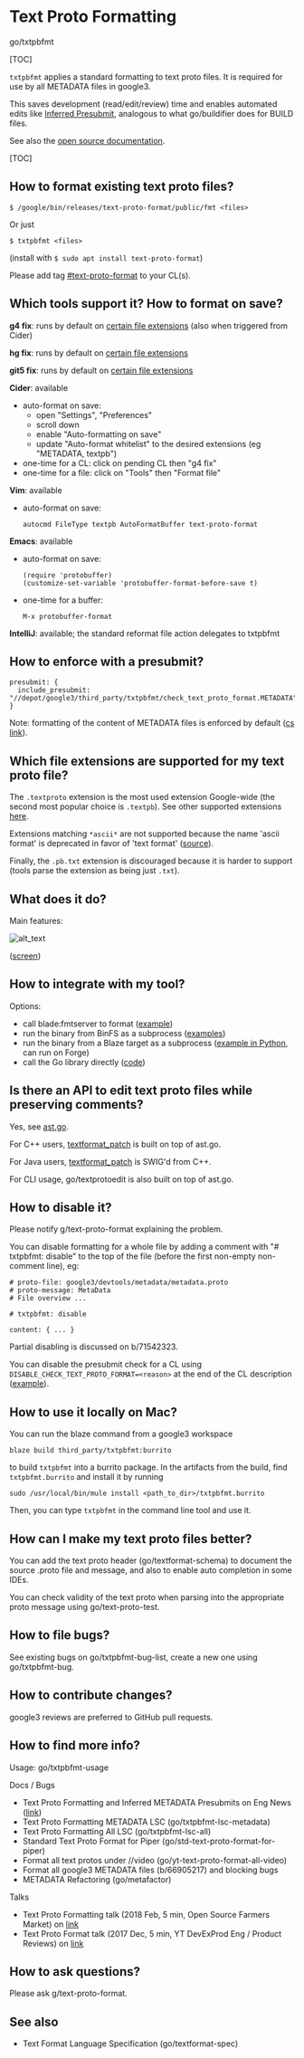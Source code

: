 <!--* freshness: { owner: 'kaue' reviewed: '2022-09-26' } *-->

# Text Proto Formatting

go/txtpbfmt

[TOC]

`txtpbfmt` applies a standard formatting to text proto files. It is required for
use by all METADATA files in google3.

This saves development (read/edit/review) time and enables automated edits like
[Inferred Presubmit](http://go/bluze/metadata), analogous to what go/buildifier
does for BUILD files.

See also the
[open source documentation](http://g3doc/third_party/txtpbfmt/README).

[TOC]

## How to format existing text proto files?

```shell
$ /google/bin/releases/text-proto-format/public/fmt <files>
```

Or just

```shell
$ txtpbfmt <files>
```

(install with `$ sudo apt install text-proto-format`)

Please add tag [#text-proto-format](http://cl/#search/&q=tag:text-proto-format)
to your CL(s).

## Which tools support it? How to format on save?

**g4 fix**: runs by default on
[certain file extensions](#which-file-extensions-are-supported-for-my-text-proto-file)
(also when triggered from Cider)

**hg fix**: runs by default on
[certain file extensions](#which-file-extensions-are-supported-for-my-text-proto-file)

**git5 fix**: runs by default on
[certain file extensions](#which-file-extensions-are-supported-for-my-text-proto-file)

**Cider**: available

*   auto-format on save:
    *   open "Settings", "Preferences"
    *   scroll down
    *   enable "Auto-formatting on save"
    *   update "Auto-format whitelist" to the desired extensions (eg "METADATA,
        textpb")
*   one-time for a CL: click on pending CL then "g4 fix"
*   one-time for a file: click on "Tools" then "Format file"

**Vim**: available

*   auto-format on save:

    ```vim
    autocmd FileType textpb AutoFormatBuffer text-proto-format
    ```

**Emacs**: available

*   auto-format on save:

    ```elisp
    (require 'protobuffer)
    (customize-set-variable 'protobuffer-format-before-save t)
    ```

*   one-time for a buffer:

    ```none
    M-x protobuffer-format
    ```

**IntelliJ**: available; the standard reformat file action delegates to txtpbfmt

## How to enforce with a presubmit?

```textproto
presubmit: {
  include_presubmit: "//depot/google3/third_party/txtpbfmt/check_text_proto_format.METADATA"
}
```

Note: formatting of the content of METADATA files is enforced by default
([cs link](http://source/search?q=CheckMETADATAFormat%20f:google3%2FMETADATA$&ssfr=1)).

## Which file extensions are supported for my text proto file?

The `.textproto` extension is the most used extension Google-wide (the second
most popular choice is `.textpb`). See other supported extensions
[here](http://google3/third_party/txtpbfmt/check_text_proto_format.METADATA).

Extensions matching `*ascii*` are not supported because the name 'ascii format'
is deprecated in favor of 'text format' ([source](http://screen/FsWiivZAc9X)).

Finally, the `.pb.txt` extension is discouraged because it is harder to support
(tools parse the extension as being just `.txt`).

## What does it do?

Main features:

![alt_text](https://screenshot.googleplex.com/Be6n9KwWks9pkKR.png "image_tooltip")

([screen](http://screen/Be6n9KwWks9pkKR))

## How to integrate with my tool?

Options:

*   call blade:fmtserver to format
    ([example](http://g/text-proto-format/Avo5CjskrwM/EUnDInTrBQAJ))
*   run the binary from BinFS as a subprocess
    ([examples](http://screen/4XyekZWEaozjLyM))
*   run the binary from a Blaze target as a subprocess
    ([example in Python](http://screen/ZQQRoQHSYTZTNoz), can run on Forge)
*   call the Go library directly
    ([code](http://google3/third_party/txtpbfmt/parser.go?type=cs&q=%22func+Format%28%22))

## Is there an API to edit text proto files while preserving comments?

Yes, see [ast.go](http://google3/third_party/txtpbfmt/ast.go).

For C++ users,
[textformat_patch](http://google3/net/proto2/contrib/textformat_patch/) is built
on top of ast.go.

For Java users,
[textformat_patch](http://google3/java/com/google/protobuf/contrib/textformat/)
is SWIG'd from C++.

For CLI usage, go/textprotoedit is also built on top of ast.go.

## How to disable it?

Please notify g/text-proto-format explaining the problem.

You can disable formatting for a whole file by adding a comment with "#
txtpbfmt: disable" to the top of the file (before the first non-empty
non-comment line), eg:

```textproto
# proto-file: google3/devtools/metadata/metadata.proto
# proto-message: MetaData
# File overview ...

# txtpbfmt: disable

content: { ... }
```

Partial disabling is discussed on b/71542323.

You can disable the presubmit check for a CL using
`DISABLE_CHECK_TEXT_PROTO_FORMAT=<reason>` at the end of the CL description
([example](http://cl/186476404)).

## How to use it locally on Mac?

You can run the blaze command from a google3 workspace

```
blaze build third_party/txtpbfmt:burrito
```

to build `txtpbfmt` into a burrito package. In the artifacts from the build,
find `txtpbfmt.burrito` and install it by running

```
sudo /usr/local/bin/mule install <path_to_dir>/txtpbfmt.burrito
```

Then, you can type `txtpbfmt` in the command line tool and use it.

## How can I make my text proto files better?

You can add the text proto header (go/textformat-schema) to document the source
.proto file and message, and also to enable auto completion in some IDEs.

You can check validity of the text proto when parsing into the appropriate
proto message using go/text-proto-test.

## How to file bugs?

See existing bugs on go/txtpbfmt-bug-list, create a new one using
go/txtpbfmt-bug.

## How to contribute changes?

google3 reviews are preferred to GitHub pull requests.

## How to find more info?

Usage: go/txtpbfmt-usage

Docs / Bugs

*   Text Proto Formatting and Inferred METADATA Presubmits on Eng News
    ([link](http://engdoc/eng/newsletter/g3doc/content/165/newsletter_165_inferred_presubmit))
*   Text Proto Formatting METADATA LSC (go/txtpbfmt-lsc-metadata)
*   Text Proto Formatting All LSC (go/txtpbfmt-lsc-all)
*   Standard Text Proto Format for Piper (go/std-text-proto-format-for-piper)
*   Format all text protos under //video (go/yt-text-proto-format-all-video)
*   Format all google3 METADATA files (b/66905217) and blocking bugs
*   METADATA Refactoring (go/metafactor)

Talks

*   Text Proto Formatting talk (2018 Feb, 5 min, Open Source Farmers Market) on
    [link](https://docs.google.com/presentation/d/1o3qUfKCrP1sRJ9nbZ_ErZ7jK3q0Asu3CH9Vvkk2hRmo/edit#slide=id.p)
*   Text Proto Format talk (2017 Dec, 5 min, YT DevExProd Eng / Product Reviews)
    on
    [link](https://docs.google.com/presentation/d/1TxJNLqQWy7LTFFXlfFujG9TmHQ6JuYCf-6ZbTPCwRL0/edit?hl=en#slide=id.p)

## How to ask questions?

Please ask g/text-proto-format.

## See also

* Text Format Language Specification (go/textformat-spec)
